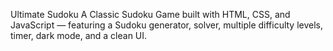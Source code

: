 Ultimate Sudoku
A Classic Sudoku Game built with HTML, CSS, and JavaScript — featuring a Sudoku generator, solver, multiple difficulty levels, timer, dark mode, and a clean UI.
